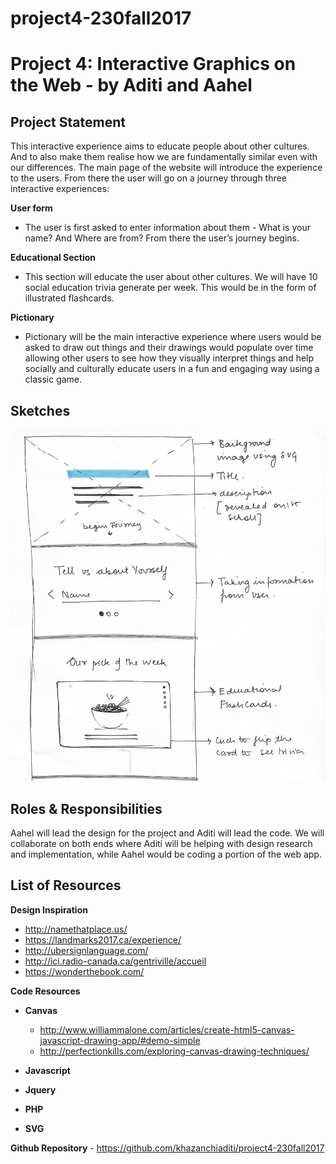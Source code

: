 # project4-230fall2017
# Project 4: Interactive Graphics on the Web - by Aditi and Aahel

## Project Statement
This interactive experience aims to educate people about other cultures. And to also make them realise how we are fundamentally similar even with our differences. The main page of the website will introduce the experience to the users. From there the user will go on a journey through three interactive experiences:

**User form**
- The user is first asked to enter information about them - What is your name? And Where are from? From there the user’s journey begins.

**Educational Section**
- This section will educate the user about other cultures. We will have 10 social education trivia generate per week. This would be in the form of illustrated flashcards.

**Pictionary**
- Pictionary will be the main interactive experience where users would be asked to draw out things and their drawings would populate over time allowing other users to see how they visually interpret things and help socially and culturally educate users in a fun and engaging way using a classic game. 


## Sketches
![Sketches](https://github.com/khazanchiaditi/project4-230fall2017/blob/master/sketch.jpg)

## Roles & Responsibilities
Aahel will lead the design for the project and Aditi will lead the code. We will collaborate on both ends where Aditi will be helping with design research and implementation, while Aahel would be coding a portion of the web app.

## List of Resources

**Design Inspiration**
- http://namethatplace.us/
- https://landmarks2017.ca/experience/
- http://ubersignlanguage.com/
- http://ici.radio-canada.ca/gentriville/accueil
- https://wonderthebook.com/

**Code Resources**
- **Canvas**
  - http://www.williammalone.com/articles/create-html5-canvas-javascript-drawing-app/#demo-simple
  - http://perfectionkills.com/exploring-canvas-drawing-techniques/

- **Javascript**
- **Jquery**
- **PHP**
- **SVG**

**Github Repository** - https://github.com/khazanchiaditi/project4-230fall2017


